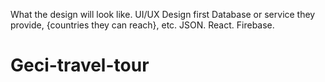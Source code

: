 What the design will look like.
UI/UX Design first
Database or service they provide, {countries they can reach}, etc.
JSON.
React.
Firebase.
# Geci-travel-tour
